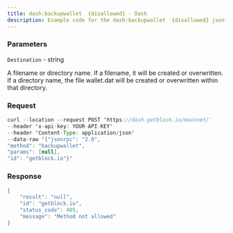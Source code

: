 ```yaml
---
title: dash:backupwallet  {disallowed} - Dash
description: Example code for the dash:backupwallet  {disallowed} json-rpc method. Сomplete guide on how to use dash:backupwallet  {disallowed} json-rpc in GetBlock.io Web3 documentation.
---
```


### Parameters


`Destination` - string

A filename or directory name. If a filename, it will be created or
overwritten. If a directory name, the file wallet.dat will be created or
overwritten within that directory.

### Request

``` java
curl --location --request POST 'https://dash.getblock.io/mainnet/' 
--header 'x-api-key: YOUR-API-KEY' 
--header 'Content-Type: application/json' 
--data-raw '{"jsonrpc": "2.0",
"method": "backupwallet",
"params": [null],
"id": "getblock.io"}'
```

###  Response

``` java
{
    "result": "null",
    "id": "getblock.io",
    "status_code": 405,
    "message": "Method not allowed"
}
```


